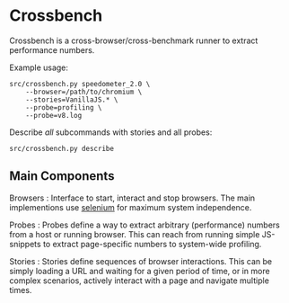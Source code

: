 Crossbench
==========

Crossbench is a cross-browser/cross-benchmark runner to extract performance
numbers.

Example usage:

```
src/crossbench.py speedometer_2.0 \
    --browser=/path/to/chromium \
    --stories=VanillaJS.* \
    --probe=profiling \
    --probe=v8.log
```

Describe *all* subcommands with stories and all probes:
```
src/crossbench.py describe
```


Main Components
---------------
Browsers
:   Interface to start, interact and stop browsers.
    The main implementions use [selenium](https://www.selenium.dev/) for
    maximum system independence.

Probes
:   Probes define a way to extract arbitrary (performance) numbers from a
    host or running browser. This can reach from running simple JS-snippets to
    extract page-specific numbers to system-wide profiling.

Stories
:   Stories define sequences of browser interactions. This can be simply
    loading a URL and waiting for a given period of time, or in more complex
    scenarios, actively interact with a page and navigate multiple times.
